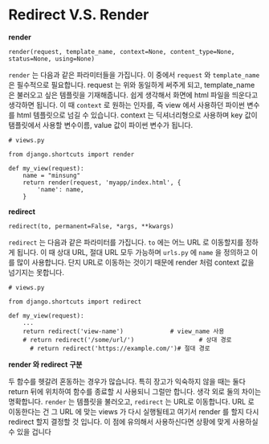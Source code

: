 # Redirect V.S. Render

**render**

```text
render(request, template_name, context=None, content_type=None, status=None, using=None)
```

`render` 는 다음과 같은 파라미터들을 가집니다. 이 중에서 `request` 와 `template_name` 은 필수적으로 필요합니다. request 는 위와 동일하게 써주게 되고, template\_name 은 불러오고 싶은 템플릿을 기재해줍니다. 쉽게 생각해서 화면에 html 파일을 띄운다고 생각하면 됩니다. 이 때 `context` 로 원하는 인자를, 즉 view 에서 사용하던 파이썬 변수를 html 템플릿으로 넘길 수 있습니다. context 는 딕셔너리형으로 사용하며 key 값이 탬플릿에서 사용할 변수이름, value 값이 파이썬 변수가 됩니다.

```text
# views.py

from django.shortcuts import render

def my_view(request):
    name = "minsung"
    return render(request, 'myapp/index.html', {
        'name': name,
    }
```

**redirect**

```text
redirect(to, permanent=False, *args, **kwargs)
```

`redirect` 는 다음과 같은 파라미터를 가집니다. `to` 에는 어느 URL 로 이동할지를 정하게 됩니다. 이 때 상대 URL, 절대 URL 모두 가능하며 `urls.py` 에 `name` 을 정의하고 이를 많이 사용합니다. 단지 URL로 이동하는 것이기 때문에 render 처럼 context 값을 넘기지는 못합니다.

```text
# views.py

from django.shortcuts import redirect

def my_view(request):
    ...
    return redirect('view-name')             # view_name 사용
    # return redirect('/some/url/')                  # 상대 경로 
      # return redirect('https://example.com/')# 절대 경로 
```

**render 와 redirect 구분**

두 함수를 헷갈려 혼동하는 경우가 많습니다. 특히 장고가 익숙하지 않을 때는 둘다 return 뒤에 위치하여 함수를 종료할 시 사용되니 그럴만 합니다. 생각 외로 둘의 차이는 명확합니다. `render` 는 템플릿을 불러오고, `redirect` 는 URL로 이동합니다. URL 로 이동한다는 건 그 URL 에 맞는 views 가 다시 실행될테고 여기서 render 를 할지 다시 redirect 할지 결정할 것 입니다. 이 점에 유의해서 사용하신다면 상황에 맞게 사용하실 수 있을 겁니다

